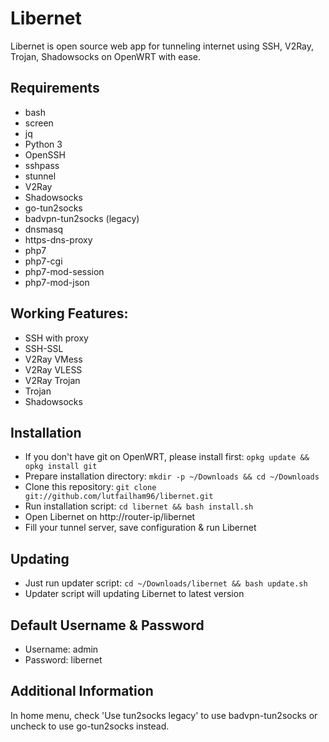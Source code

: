 # Libernet
Libernet is open source web app for tunneling internet using SSH, V2Ray, Trojan, Shadowsocks on OpenWRT with ease.

## Requirements
- bash
- screen
- jq
- Python 3
- OpenSSH
- sshpass
- stunnel
- V2Ray
- Shadowsocks
- go-tun2socks
- badvpn-tun2socks (legacy)
- dnsmasq
- https-dns-proxy
- php7
- php7-cgi
- php7-mod-session
- php7-mod-json

## Working Features:
- SSH with proxy
- SSH-SSL
- V2Ray VMess
- V2Ray VLESS
- V2Ray Trojan
- Trojan
- Shadowsocks

## Installation
- If you don't have git on OpenWRT, please install first: ```opkg update && opkg install git```
- Prepare installation directory: ```mkdir -p ~/Downloads && cd ~/Downloads```
- Clone this repository: ```git clone git://github.com/lutfailham96/libernet.git```
- Run installation script: ```cd libernet && bash install.sh```
- Open Libernet on http://router-ip/libernet
- Fill your tunnel server, save configuration & run Libernet

## Updating
- Just run updater script: ```cd ~/Downloads/libernet && bash update.sh```
- Updater script will updating Libernet to latest version

## Default Username & Password
- Username: admin
- Password: libernet

## Additional Information
In home menu, check 'Use tun2socks legacy' to use badvpn-tun2socks or uncheck to use go-tun2socks instead.

